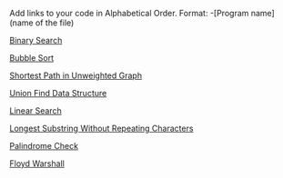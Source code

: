 Add links to your code in Alphabetical Order.
Format: -[Program name](name of the file)

[Binary Search](binarySearch.py)

[Bubble Sort](bubbleSort.py)

[Shortest Path in Unweighted Graph](shortest_path_unweighted.py)  

[Union Find Data Structure](ufds.py)

[Linear Search](LinearSearch.py) 

[Longest Substring Without Repeating Characters](lengthOfLongestSubstring.py)

[Palindrome Check](palindrome_check.py)

[Floyd Warshall](Floyd_warshall.py)
